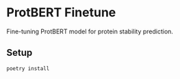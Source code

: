# ProtBERT Finetune

Fine-tuning ProtBERT model for protein stability prediction.

## Setup
```bash
poetry install
